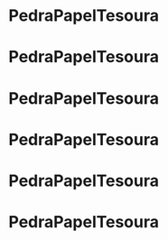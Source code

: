 # PedraPapelTesoura
# PedraPapelTesoura
# PedraPapelTesoura
# PedraPapelTesoura
# PedraPapelTesoura
# PedraPapelTesoura
